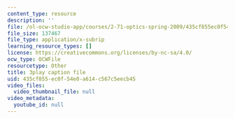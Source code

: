 ```yaml
---
content_type: resource
description: ''
file: /ol-ocw-studio-app/courses/2-71-optics-spring-2009/435cf855ec0f54e0a614c567c5eecb45_IYBYmOVmICg.vtt
file_size: 137467
file_type: application/x-subrip
learning_resource_types: []
license: https://creativecommons.org/licenses/by-nc-sa/4.0/
ocw_type: OCWFile
resourcetype: Other
title: 3play caption file
uid: 435cf855-ec0f-54e0-a614-c567c5eecb45
video_files:
  video_thumbnail_file: null
video_metadata:
  youtube_id: null
---
```

